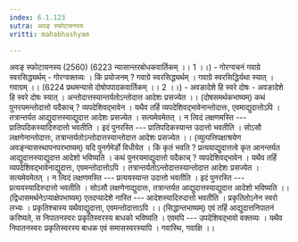 ```yaml
---
index: 6.1.123
sutra: अवङ् स्फोटायनस्य
vritti: mahabhashyam

---
```

 अवङ् स्फोटायनस्य (2560) (6223 न्यासान्तरबोधकवार्तिकम् ।। 1 ।।) - गोरग्वचनं गवाग्रे स्वरसिद्ध्यर्थम् - गोरग्वक्तव्यः । किं प्रयोजनम् ? गवाग्रे स्वरसिद्ध्यर्थम् । गवाग्रे स्वरसिद्धिर्यथा स्यात् । गवाग्रम् ।। (6224 प्रथमन्यासे दोषोपपादकवार्तिकम् ।। 2 ।।) - अवङादेशे हि स्वरे दोषः - अवङादेशे हि स्वरे दोषः स्यात् । अन्तोदात्तस्यान्तर्यतोऽन्तोदात्त आदेशः प्रसज्येत ।। (दोषसमर्थकभाष्यम्) कथं पुनरयमन्तोदात्तो यदैकाच् ? व्यपदेशिवद्भावेन । यथैव तर्हि व्यपदेशिवद्भावेनान्तोदात्तः, एवमाद्युदात्तोऽपि । तत्रान्तर्यत आद्युदात्तस्याद्युदात्त आदेशः प्रसज्येत । सत्यमेवमेतत् । न त्विदं लक्षणमस्ति --- प्रातिपदिकस्यादिरुदात्तो भवतीति । इदं पुनरस्ति --- प्रातिपदिकस्यान्त उदात्तो भवतीति । सोऽसौ लक्षणेनान्तोदात्तः, तत्रान्तर्यतोऽन्तोदात्तस्यान्तोदात्त आदेशः प्रसज्येत ।। (व्युत्पत्तिपक्षाश्रयेण अवङ्न्यासस्थापनपरभाष्यम्) यदि पुनर्गमेर्डो विधीयेत । किं कृतं भवति ? प्रत्ययाद्युदात्तत्वे कृत आनन्तर्यत आद्युदात्तस्याद्युदात्त आदेशो भविष्यति । कथं पुनरयमाद्युदात्तो यदैकाच् ? व्यपदेशिवद्भावेन । यथैव तर्हि व्यपदेशिवद्भावेनाद्युदात्तः, एवमन्तोदात्तोऽपि । तत्रान्तर्यतोऽन्तोदात्तस्यान्तोदात्त आदेशः प्रसज्येत । सत्यमेवमेतत् । न त्विदं लक्षणमस्ति --- प्रत्ययस्यान्त उदात्तो भवतीति । इदं पुनरस्ति --- प्रत्ययस्यादिरुदात्तो भवतीति । सोऽसौ लक्षणेनाद्युदात्तः, तत्रान्तर्यत आद्युदात्तस्याद्युदात्त आदेशो भविष्यति ।। (द्विधासमर्थनेऽप्याक्षेपभाष्यम्) एतदप्यादेशे नास्ति --- आदेशस्यादिरुदात्तो भवतीति । प्रकृतितोऽनेन स्वरो लभ्यः । प्रकृतिश्चास्य यथैवाद्युदात्ता, एवमन्तोदात्ताऽपि ।। (सिद्धान्तभाष्यम्) एवं तर्हि आद्युदात्तनिपातनं करिष्यते, स निपातनस्वरः प्रकृतिस्वरस्य बाधको भविष्यति । एवमपि --- उपदेशिवद्भावो वक्तव्यः । यथैव निपातनस्वरः प्रकृतिस्वरस्य बाधक एवं समासस्वरस्यापि । गवास्थि, गवाक्षि ।। 